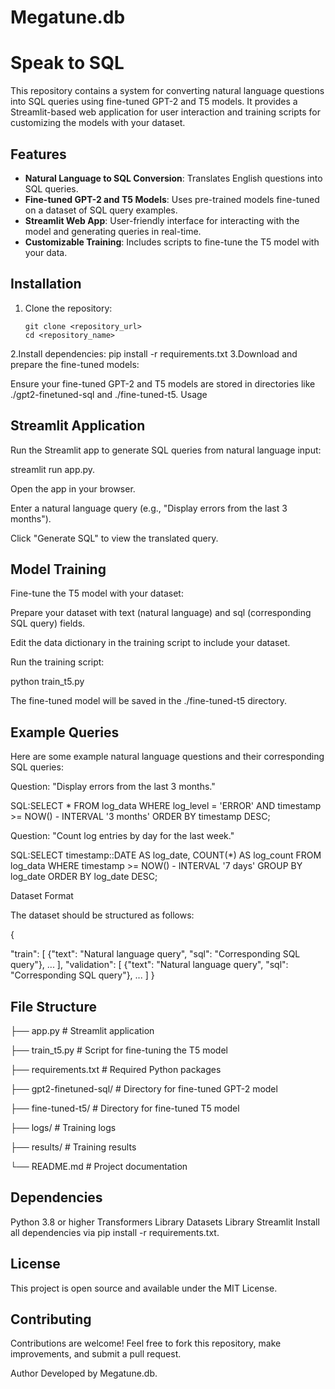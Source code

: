 # Megatune.db
# Speak to SQL

This repository contains a system for converting natural language questions into SQL queries using fine-tuned GPT-2 and T5 models. It provides a Streamlit-based web application for user interaction and training scripts for customizing the models with your dataset.

## Features

- **Natural Language to SQL Conversion**: Translates English questions into SQL queries.
- **Fine-tuned GPT-2 and T5 Models**: Uses pre-trained models fine-tuned on a dataset of SQL query examples.
- **Streamlit Web App**: User-friendly interface for interacting with the model and generating queries in real-time.
- **Customizable Training**: Includes scripts to fine-tune the T5 model with your data.

## Installation

1. Clone the repository:
   ```
   git clone <repository_url>
   cd <repository_name>
   ```
2.Install dependencies:
pip install -r requirements.txt
3.Download and prepare the fine-tuned models:

Ensure your fine-tuned GPT-2 and T5 models are stored in directories like ./gpt2-finetuned-sql and ./fine-tuned-t5.
Usage
## Streamlit Application

Run the Streamlit app to generate SQL queries from natural language input:

streamlit run app.py.

Open the app in your browser.

Enter a natural language query (e.g., "Display errors from the last 3 months").

Click "Generate SQL" to view the translated query.

## Model Training
Fine-tune the T5 model with your dataset:

Prepare your dataset with text (natural language) and sql (corresponding SQL query) fields.

Edit the data dictionary in the training script to include your dataset.

Run the training script:

python train_t5.py

The fine-tuned model will be saved in the ./fine-tuned-t5 directory.

## Example Queries

Here are some example natural language questions and their corresponding SQL queries:

Question: "Display errors from the last 3 months."

SQL:SELECT * FROM log_data WHERE log_level = 'ERROR' AND timestamp >= NOW() - INTERVAL '3 months' ORDER BY timestamp DESC;

Question: "Count log entries by day for the last week."

SQL:SELECT timestamp::DATE AS log_date, COUNT(*) AS log_count FROM log_data WHERE timestamp >= NOW() - INTERVAL '7 days' GROUP BY log_date ORDER BY log_date DESC;

Dataset Format

The dataset should be structured as follows:

{

  "train": [
    {"text": "Natural language query", "sql": "Corresponding SQL query"},
    ...
  ],
  "validation": [
    {"text": "Natural language query", "sql": "Corresponding SQL query"},
    ...
  ]
}
## File Structure

├── app.py                  # Streamlit application

├── train_t5.py             # Script for fine-tuning the T5 model

├── requirements.txt        # Required Python packages

├── gpt2-finetuned-sql/     # Directory for fine-tuned GPT-2 model

├── fine-tuned-t5/          # Directory for fine-tuned T5 model

├── logs/                   # Training logs

├── results/                # Training results

└── README.md               # Project documentation

## Dependencies
Python 3.8 or higher
Transformers Library
Datasets Library
Streamlit
Install all dependencies via pip install -r requirements.txt.

## License
This project is open source and available under the MIT License.

## Contributing
Contributions are welcome! Feel free to fork this repository, make improvements, and submit a pull request.

Author
Developed by Megatune.db.
